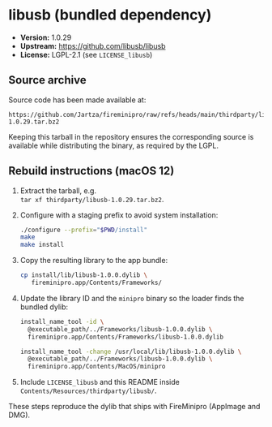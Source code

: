# libusb (bundled dependency)

- **Version:** 1.0.29  
- **Upstream:** <https://github.com/libusb/libusb>  
- **License:** LGPL-2.1 (see `LICENSE_libusb`)

## Source archive

Source code has been made available at:

```
https://github.com/Jartza/fireminipro/raw/refs/heads/main/thirdparty/libusb-1.0.29.tar.bz2
```

Keeping this tarball in the repository ensures the corresponding source is
available while distributing the binary, as required by the LGPL.

## Rebuild instructions (macOS 12)

1. Extract the tarball, e.g.  
   `tar xf thirdparty/libusb-1.0.29.tar.bz2`.
2. Configure with a staging prefix to avoid system installation:

   ```bash
   ./configure --prefix="$PWD/install"
   make
   make install
   ```

3. Copy the resulting library to the app bundle:

   ```bash
   cp install/lib/libusb-1.0.0.dylib \
      fireminipro.app/Contents/Frameworks/
   ```

4. Update the library ID and the `minipro` binary so the loader finds the
   bundled dylib:

   ```bash
   install_name_tool -id \
     @executable_path/../Frameworks/libusb-1.0.0.dylib \
     fireminipro.app/Contents/Frameworks/libusb-1.0.0.dylib

   install_name_tool -change /usr/local/lib/libusb-1.0.0.dylib \
     @executable_path/../Frameworks/libusb-1.0.0.dylib \
     fireminipro.app/Contents/MacOS/minipro
   ```

5. Include `LICENSE_libusb` and this README inside
   `Contents/Resources/thirdparty/libusb/`.

These steps reproduce the dylib that ships with FireMinipro (AppImage and DMG).
